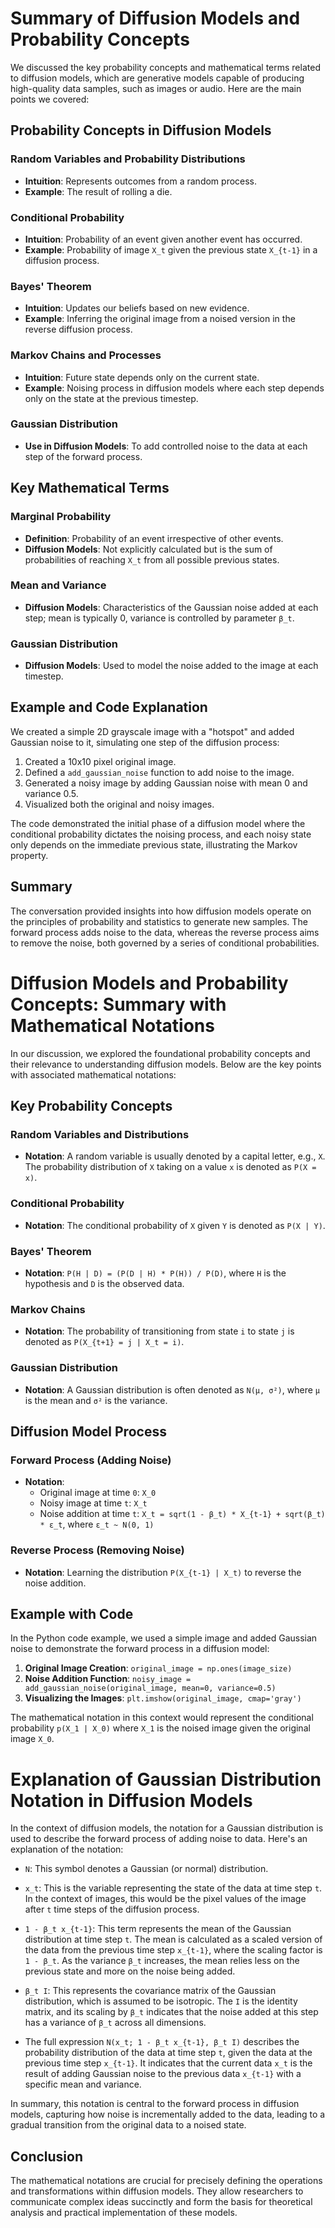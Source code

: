 # Summary of Diffusion Models and Probability Concepts

We discussed the key probability concepts and mathematical terms related to diffusion models, which are generative models capable of producing high-quality data samples, such as images or audio. Here are the main points we covered:

## Probability Concepts in Diffusion Models

### Random Variables and Probability Distributions
- **Intuition**: Represents outcomes from a random process.
- **Example**: The result of rolling a die.

### Conditional Probability
- **Intuition**: Probability of an event given another event has occurred.
- **Example**: Probability of image `X_t` given the previous state `X_{t-1}` in a diffusion process.

### Bayes' Theorem
- **Intuition**: Updates our beliefs based on new evidence.
- **Example**: Inferring the original image from a noised version in the reverse diffusion process.

### Markov Chains and Processes
- **Intuition**: Future state depends only on the current state.
- **Example**: Noising process in diffusion models where each step depends only on the state at the previous timestep.

### Gaussian Distribution
- **Use in Diffusion Models**: To add controlled noise to the data at each step of the forward process.

## Key Mathematical Terms

### Marginal Probability
- **Definition**: Probability of an event irrespective of other events.
- **Diffusion Models**: Not explicitly calculated but is the sum of probabilities of reaching `X_t` from all possible previous states.

### Mean and Variance
- **Diffusion Models**: Characteristics of the Gaussian noise added at each step; mean is typically 0, variance is controlled by parameter `β_t`.

### Gaussian Distribution
- **Diffusion Models**: Used to model the noise added to the image at each timestep.

## Example and Code Explanation

We created a simple 2D grayscale image with a "hotspot" and added Gaussian noise to it, simulating one step of the diffusion process:

1. Created a 10x10 pixel original image.
2. Defined a `add_gaussian_noise` function to add noise to the image.
3. Generated a noisy image by adding Gaussian noise with mean 0 and variance 0.5.
4. Visualized both the original and noisy images.

The code demonstrated the initial phase of a diffusion model where the conditional probability dictates the noising process, and each noisy state only depends on the immediate previous state, illustrating the Markov property.

## Summary

The conversation provided insights into how diffusion models operate on the principles of probability and statistics to generate new samples. The forward process adds noise to the data, whereas the reverse process aims to remove the noise, both governed by a series of conditional probabilities.

# Diffusion Models and Probability Concepts: Summary with Mathematical Notations

In our discussion, we explored the foundational probability concepts and their relevance to understanding diffusion models. Below are the key points with associated mathematical notations:

## Key Probability Concepts

### Random Variables and Distributions
- **Notation**: A random variable is usually denoted by a capital letter, e.g., `X`. The probability distribution of `X` taking on a value `x` is denoted as `P(X = x)`.

### Conditional Probability
- **Notation**: The conditional probability of `X` given `Y` is denoted as `P(X | Y)`.

### Bayes' Theorem
- **Notation**: `P(H | D) = (P(D | H) * P(H)) / P(D)`, where `H` is the hypothesis and `D` is the observed data.

### Markov Chains
- **Notation**: The probability of transitioning from state `i` to state `j` is denoted as `P(X_{t+1} = j | X_t = i)`.

### Gaussian Distribution
- **Notation**: A Gaussian distribution is often denoted as `N(μ, σ²)`, where `μ` is the mean and `σ²` is the variance.

## Diffusion Model Process

### Forward Process (Adding Noise)
- **Notation**:
  - Original image at time `0`: `X_0`
  - Noisy image at time `t`: `X_t`
  - Noise addition at time `t`: `X_t = sqrt(1 - β_t) * X_{t-1} + sqrt(β_t) * ε_t`, where `ε_t ~ N(0, 1)`

### Reverse Process (Removing Noise)
- **Notation**: Learning the distribution `P(X_{t-1} | X_t)` to reverse the noise addition.

## Example with Code

In the Python code example, we used a simple image and added Gaussian noise to demonstrate the forward process in a diffusion model:

1. **Original Image Creation**: `original_image = np.ones(image_size)`
2. **Noise Addition Function**: `noisy_image = add_gaussian_noise(original_image, mean=0, variance=0.5)`
3. **Visualizing the Images**: `plt.imshow(original_image, cmap='gray')`

The mathematical notation in this context would represent the conditional probability `p(X_1 | X_0)` where `X_1` is the noised image given the original image `X_0`.

# Explanation of Gaussian Distribution Notation in Diffusion Models

In the context of diffusion models, the notation for a Gaussian distribution is used to describe the forward process of adding noise to data. Here's an explanation of the notation:

- `N`: This symbol denotes a Gaussian (or normal) distribution.

- `x_t`: This is the variable representing the state of the data at time step `t`. In the context of images, this would be the pixel values of the image after `t` time steps of the diffusion process.

- `1 - β_t x_{t-1}`: This term represents the mean of the Gaussian distribution at time step `t`. The mean is calculated as a scaled version of the data from the previous time step `x_{t-1}`, where the scaling factor is `1 - β_t`. As the variance `β_t` increases, the mean relies less on the previous state and more on the noise being added.

- `β_t I`: This represents the covariance matrix of the Gaussian distribution, which is assumed to be isotropic. The `I` is the identity matrix, and its scaling by `β_t` indicates that the noise added at this step has a variance of `β_t` across all dimensions.

- The full expression `N(x_t; 1 - β_t x_{t-1}, β_t I)` describes the probability distribution of the data at time step `t`, given the data at the previous time step `x_{t-1}`. It indicates that the current data `x_t` is the result of adding Gaussian noise to the previous data `x_{t-1}` with a specific mean and variance.

In summary, this notation is central to the forward process in diffusion models, capturing how noise is incrementally added to the data, leading to a gradual transition from the original data to a noised state.


## Conclusion

The mathematical notations are crucial for precisely defining the operations and transformations within diffusion models. They allow researchers to communicate complex ideas succinctly and form the basis for theoretical analysis and practical implementation of these models.
